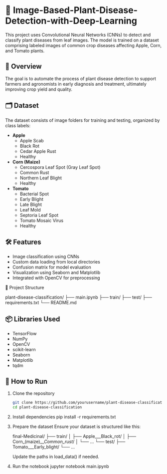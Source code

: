 # 🌿 Image-Based-Plant-Disease-Detection-with-Deep-Learning

This project uses Convolutional Neural Networks (CNNs) to detect and classify plant diseases from leaf images. The model is trained on a dataset comprising labeled images of common crop diseases affecting Apple, Corn, and Tomato plants.

## 🧠 Overview

The goal is to automate the process of plant disease detection to support farmers and agronomists in early diagnosis and treatment, ultimately improving crop yield and quality.

## 🗂️ Dataset

The dataset consists of image folders for training and testing, organized by class labels:

- **Apple**
  - Apple Scab
  - Black Rot
  - Cedar Apple Rust
  - Healthy
- **Corn (Maize)**
  - Cercospora Leaf Spot (Gray Leaf Spot)
  - Common Rust
  - Northern Leaf Blight
  - Healthy
- **Tomato**
  - Bacterial Spot
  - Early Blight
  - Late Blight
  - Leaf Mold
  - Septoria Leaf Spot
  - Tomato Mosaic Virus
  - Healthy

## 🛠️ Features

- Image classification using CNNs
- Custom data loading from local directories
- Confusion matrix for model evaluation
- Visualization using Seaborn and Matplotlib
- Integrated with OpenCV for preprocessing

📁 Project Structure

plant-disease-classification/
├── main.ipynb
├── train/
├── test/
├── requirements.txt
└── README.md


## 📦 Libraries Used

- TensorFlow
- NumPy
- OpenCV
- scikit-learn
- Seaborn
- Matplotlib
- tqdm

## 🚀 How to Run

1. Clone the repository
   ```bash
   git clone https://github.com/yourusername/plant-disease-classification.git
   cd plant-disease-classification
2. Install dependencies
   pip install -r requirements.txt
3. Prepare the dataset
   Ensure your dataset is structured like this:

   final-Medicinal/
   ├── train/
   │   ├── Apple___Black_rot/
   │   ├── Corn_(maize)___Common_rust_/
   │   └── ...
   └── test/
       ├── Tomato___Early_blight/
       └── ...

   Update the paths in load_data() if needed.
4. Run the notebook
   jupyter notebook main.ipynb
